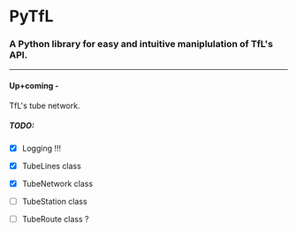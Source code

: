 # PyTfL

### A Python library for easy and intuitive maniplulation of TfL's API.

----------

#### Up+coming -
TfL's tube network.

##### TODO:

- [x] Logging !!!
- [x] TubeLines class
- [x] TubeNetwork class
- [ ] TubeStation class
- [ ] TubeRoute class ?

